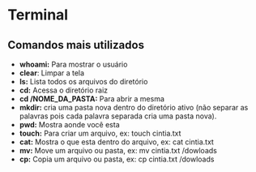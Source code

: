 # Terminal

## Comandos mais utilizados

- **whoami:** Para mostrar o usuário   
- **clear**: Limpar a tela  
- **ls:** Lista todos os arquivos do diretório  
- **cd:** Acessa o diretório raiz  
- **cd /NOME_DA_PASTA:** Para abrir a mesma  
- **mkdir:** cria uma pasta nova dentro do diretório ativo (não separar as palavras pois cada palavra separada cria uma pasta nova).  
- **pwd:** Mostra aonde você esta  
- **touch:** Para criar um arquivo, ex: touch cintia.txt
- **cat:** Mostra o que esta dentro do arquivo, ex: cat cintia.txt  
- **mv:** Move um arquivo ou pasta, ex: mv cintia.txt /dowloads  
- **cp:** Copia um arquivo ou pasta, ex: cp cintia.txt /dowloads  